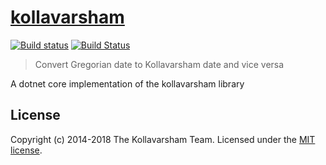 # [kollavarsham](https://kollavarsham.org)

[![Build status](https://ci.appveyor.com/api/projects/status/m45tl88vrsjdmkq7/branch/master?svg=true)](https://ci.appveyor.com/project/floydpink/kollavarsham-net/branch/master)
 [![Build Status](https://travis-ci.org/kollavarsham/kollavarsham.net.svg?branch=master)](https://travis-ci.org/kollavarsham/kollavarsham.net) 

> Convert Gregorian date to Kollavarsham date and vice versa

A dotnet core implementation of the kollavarsham library

## License
Copyright (c) 2014-2018 The Kollavarsham Team. Licensed under the [MIT license](http://kollavarsham.org/LICENSE.txt).
